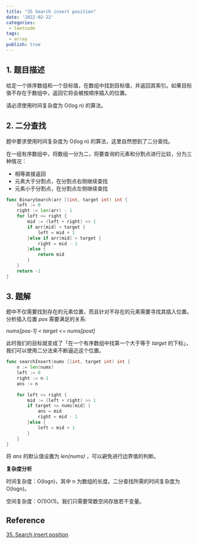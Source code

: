 ```yaml
---
title: "35 Search insert position"
date: '2022-02-22'
categories:
 - leetcode
tags:
 - array
publish: true
---
```


## 1. 题目描述

给定一个排序数组和一个目标值，在数组中找到目标值，并返回其索引。如果目标值不存在于数组中，返回它将会被按顺序插入的位置。

请必须使用时间复杂度为 O(log n) 的算法。

## 2. 二分查找

题中要求使用时间复杂度为 O(log n) 的算法，这里自然想到了二分查找。

在一组有序数组中，将数组一分为二，将要查询的元素和分割点进行比较，分为三种情况：

- 相等直接返回
- 元素大于分割点，在分割点右侧继续查找
- 元素小于分割点，在分割点左侧继续查找

```go
func BinarySearch(arr []int, target int) int {
    left := 0
    right := len(arr) - 1
    for left <= right {
        mid := (left + right) >> 1
        if arr[mid] < target {
            left = mid + 1
        }else if arr[mid] > target {
            right = mid - 1
        }else {
            return mid
        }
    }
    return -1
}
```

## 3. 题解

题中不仅需要找到存在的元素位置，而且针对不存在的元素需要寻找其插入位置。 分析插入位置 *pos* 需要满足的关系:

*nums[pos-1] < target <= nums[post]*

此时我们的目标就变成了「在一个有序数组中找第一个大于等于 *target* 的下标」， 我们可以使用二分法来不断逼近这个位置。

```go
func searchInsert(nums []int, target int) int {
    n := len(nums)
    left := 0
    right := n-1
    ans := n
   	
    for left <= right {
        mid := (left + right) >> 1
        if target <= nums[mid] {
            ans = mid
            right = mid - 1
        }else {
            left = mid + 1
        }
    }
}
```

将 *ans* 的默认值设置为 *len(nums)* ，可以避免进行边界值的判断。

**复杂度分析**

时间复杂度：O(logn)，其中 n 为数组的长度。二分查找所需的时间复杂度为 O(logn)。

空间复杂度：O(1)O(1)。我们只需要常数空间存放若干变量。

## Reference

[35. Search insert position](https://leetcode-cn.com/problems/search-insert-position/)
